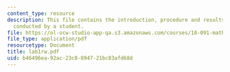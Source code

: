 ```yaml
---
content_type: resource
description: This file contains the introduction, procedure and results of an experiment
  conducted by a student.
file: https://ol-ocw-studio-app-qa.s3.amazonaws.com/courses/18-091-mathematical-exposition-spring-2005/b46496ea92ac23c8894721bc83afd68d_lab1rw.pdf
file_type: application/pdf
resourcetype: Document
title: lab1rw.pdf
uid: b46496ea-92ac-23c8-8947-21bc83afd68d
---
```

